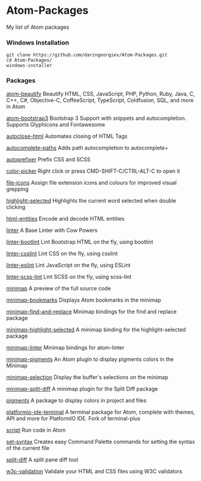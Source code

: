 # Atom-Packages
My list of Atom packages

### Windows Installation
```
git clone https://github.com/daringeorgiev/Atom-Packages.git
cd Atom-Packages/
windows-installer
```

### Packages
[atom-beautify](https://atom.io/packages/atom-beautify)
Beautify HTML, CSS, JavaScript, PHP, Python, Ruby, Java, C, C++, C#, Objective-C, CoffeeScript, TypeScript, Coldfusion, SQL, and more in Atom

[atom-bootstrap3](https://atom.io/packages/atom-bootstrap3)
Bootstrap 3 Support with snippets and autocompletion. Supports Glyphicons and Fontawesome

[autoclose-html](https://atom.io/packages/autoclose-html)
Automates closing of HTML Tags

[autocomplete-paths](https://atom.io/packages/autocomplete-paths)
Adds path autocompletion to autocomplete+

[autoprefixer](https://atom.io/packages/autoprefixer)
Prefix CSS and SCSS

[color-picker](https://atom.io/packages/color-picker)
Right click or press CMD-SHIFT-C/CTRL-ALT-C to open it

[file-icons](https://atom.io/packages/file-icons)
Assign file extension icons and colours for improved visual grepping

[highlight-selected](https://atom.io/packages/highlight-selected)
Highlights the current word selected when double clicking

[html-entities](https://atom.io/packages/html-entities)
Encode and decode HTML entities

[linter](https://atom.io/packages/linter)
A Base Linter with Cow Powers

[linter-bootlint](https://atom.io/packages/linter-bootlint)
Lint Bootstrap HTML on the fly, using bootlint

[linter-csslint](https://atom.io/packages/linter-csslint)
Lint CSS on the fly, using csslint

[linter-eslint](https://atom.io/packages/linter-eslint)
Lint JavaScript on the fly, using ESLint

[linter-scss-lint](https://atom.io/packages/linter-scss-lint)
Lint SCSS on the fly, using scss-lint

[minimap](https://atom.io/packages/minimap)
A preview of the full source code

[minimap-bookmarks](https://atom.io/packages/minimap-bookmarks)
Displays Atom bookmarks in the minimap

[minimap-find-and-replace](https://atom.io/packages/minimap-find-and-replace)
Minimap bindings for the find and replace package

[minimap-highlight-selected](https://atom.io/packages/minimap-highlight-selected)
A minimap binding for the highlight-selected package

[minimap-linter](https://atom.io/packages/minimap-linter)
Minimap bindings for atom-linter

[minimap-pigments](https://atom.io/packages/minimap-pigments)
An Atom plugin to display pigments colors in the Minimap

[minimap-selection](https://atom.io/packages/minimap-selection)
Display the buffer's selections on the minimap

[minimap-split-diff](https://atom.io/packages/minimap-split-diff)
A minimap plugin for the Split Diff package

[pigments](https://atom.io/packages/pigments)
A package to display colors in project and files

[platformio-ide-terminal](https://atom.io/packages/platformio-ide-terminal)
A terminal package for Atom, complete with themes, API and more for PlatformIO IDE. Fork of terminal-plus

[script](https://atom.io/packages/script)
Run code in Atom

[set-syntax](https://atom.io/packages/set-syntax)
Creates easy Command Palette commands for setting the syntax of the current file

[split-diff](https://atom.io/packages/split-diff)
A split pane diff tool

[w3c-validation](https://atom.io/packages/w3c-validation)
Validate your HTML and CSS files using W3C validators
